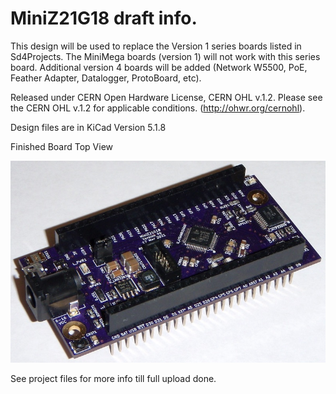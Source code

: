 # MiniZ21G18 draft info.

This design will be used to replace the Version 1 series boards listed in Sd4Projects. The MiniMega boards (version 1) will not work with this series board. Additional version 4 boards will be added (Network W5500, PoE, Feather Adapter, Datalogger, ProtoBoard, etc).

Released under CERN Open Hardware License, CERN OHL v.1.2.
Please see the CERN OHL v.1.2 for applicable conditions. (http://ohwr.org/cernohl).

Design files are in KiCad Version 5.1.8

Finished Board Top View

![alt text](https://github.com/Sd4Projects/MiniZ21G18/blob/main/MiniZ21G18_top_v4b.jpg?raw=true "finishedboard")

See project files for more info till full upload done.
